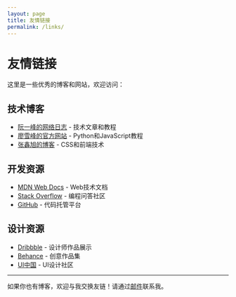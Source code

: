 ```yaml
---
layout: page
title: 友情链接
permalink: /links/
---
```


# 友情链接

这里是一些优秀的博客和网站，欢迎访问：

## 技术博客

- [阮一峰的网络日志](http://www.ruanyifeng.com/blog/) - 技术文章和教程
- [廖雪峰的官方网站](https://www.liaoxuefeng.com/) - Python和JavaScript教程
- [张鑫旭的博客](https://www.zhangxinxu.com/) - CSS和前端技术

## 开发资源

- [MDN Web Docs](https://developer.mozilla.org/) - Web技术文档
- [Stack Overflow](https://stackoverflow.com/) - 编程问答社区
- [GitHub](https://github.com/) - 代码托管平台

## 设计资源

- [Dribbble](https://dribbble.com/) - 设计师作品展示
- [Behance](https://www.behance.net/) - 创意作品集
- [UI中国](https://www.ui.cn/) - UI设计社区

---

如果你也有博客，欢迎与我交换友链！请通过[邮件](mailto:your-email@example.com)联系我。
